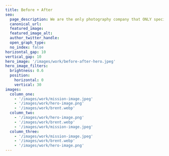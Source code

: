 ```yaml
---
title: Before + After
seo:
  page_description: We are the only photography company that ONLY specializes in online dating photography. Our photographer has studied exactly how to make your pictures get you more matches.
  canonical_url:
  featured_image:
  featured_image_alt:
  author_twitter_handle:
  open_graph_type:
  no_index: false
horizontal_gap: 10
vertical_gap: 10
hero_image: '/images/work/before-after-hero.jpeg'
hero_image_filters:
  brightness: 0.6
  position:
    horizontal: 0
    vertical: 30
images:
  column_one:
    - '/images/work/mission-image.jpeg'
    - '/images/work/hero-image.png'
    - '/images/work/brent.webp'
  column_two:
    - '/images/work/hero-image.png'
    - '/images/work/brent.webp'
    - '/images/work/mission-image.jpeg'
  column_three:
    - '/images/work/mission-image.jpeg'
    - '/images/work/brent.webp'
    - '/images/work/hero-image.png'
---
```

